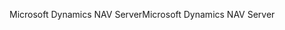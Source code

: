 <span data-ttu-id="7d69a-101">Microsoft Dynamics NAV Server</span><span class="sxs-lookup"><span data-stu-id="7d69a-101">Microsoft Dynamics NAV Server</span></span>